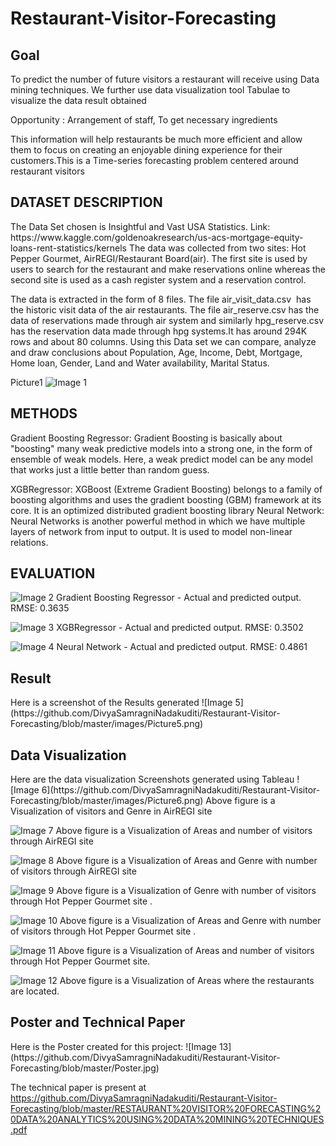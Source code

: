 # Restaurant-Visitor-Forecasting
<h2> Goal</h2>
To predict the number of future visitors a restaurant will receive using Data mining techniques. We further use data visualization tool Tabulae to visualize the data result obtained

Opportunity : Arrangement of staff, To get necessary ingredients

This information will help restaurants be much more efficient and allow them to focus on creating an enjoyable dining experience for their customers.This is a Time-series forecasting problem centered around restaurant visitors

<h2> DATASET DESCRIPTION</h2>
The Data Set chosen is Insightful and Vast USA Statistics.
Link:  https://www.kaggle.com/goldenoakresearch/us-acs-mortgage-equity-loans-rent-statistics/kernels
The data was collected from two sites: Hot Pepper Gourmet, AirREGI/Restaurant Board(air). The first site is used by users to search for the restaurant and make reservations online whereas the second site is used as a cash register system and a reservation control.

The data is extracted in the form of 8 files. The file air_visit_data.csv  has the historic visit data of the air restaurants. The file air_reserve.csv has the data of reservations made through air system and similarly hpg_reserve.csv has the reservation data made through hpg systems.It has around 294K rows and about 80 columns. Using this Data set we can compare, analyze  and draw conclusions about  Population, Age, Income, Debt, Mortgage, Home loan, Gender, Land and Water availability, Marital Status.

Picture1
![Image 1](https://github.com/DivyaSamragniNadakuditi/Restaurant-Visitor-Forecasting/blob/master/images/Picture1.png)

<h2> METHODS</h2>
Gradient Boosting Regressor:
Gradient Boosting is basically about "boosting" many weak predictive models into a strong one, in the form of ensemble of weak models. Here, a weak predict model can be any model that works just a little better than random guess.

XGBRegressor:
XGBoost (Extreme Gradient Boosting) belongs to a family of boosting algorithms and uses the gradient boosting (GBM) framework at its core. It is an optimized distributed gradient boosting library
Neural Network:
Neural Networks is another powerful method in which we have multiple layers of network from input to output. It is used to model non-linear relations.

<h2> EVALUATION</H2>

![Image 2](https://github.com/DivyaSamragniNadakuditi/Restaurant-Visitor-Forecasting/blob/master/images/Picture2.png)
Gradient Boosting Regressor - Actual    and predicted output. RMSE: 0.3635

![Image 3](https://github.com/DivyaSamragniNadakuditi/Restaurant-Visitor-Forecasting/blob/master/images/Picture3.png)
XGBRegressor - Actual and predicted output. RMSE: 0.3502

![Image 4](https://github.com/DivyaSamragniNadakuditi/Restaurant-Visitor-Forecasting/blob/master/images/Picture4.png)
Neural Network - Actual and predicted output. RMSE: 0.4861

<h2>Result</h2>
Here is a screenshot of the Results generated
![Image 5](https://github.com/DivyaSamragniNadakuditi/Restaurant-Visitor-Forecasting/blob/master/images/Picture5.png)

<h2> Data Visualization</h2>
Here are the data visualization Screenshots generated using Tableau
![Image 6](https://github.com/DivyaSamragniNadakuditi/Restaurant-Visitor-Forecasting/blob/master/images/Picture6.png)
Above figure is a Visualization of visitors and Genre in  AirREGI site 

![Image 7](https://github.com/DivyaSamragniNadakuditi/Restaurant-Visitor-Forecasting/blob/master/images/Picture7.png)
Above figure is a Visualization of Areas and number of visitors through AirREGI site

![Image 8](https://github.com/DivyaSamragniNadakuditi/Restaurant-Visitor-Forecasting/blob/master/images/Picture8.png)
Above figure is a Visualization of Areas and Genre with number of visitors through AirREGI site 

![Image 9](https://github.com/DivyaSamragniNadakuditi/Restaurant-Visitor-Forecasting/blob/master/images/Picture9.png)
Above figure is a Visualization of Genre with  number of visitors through Hot Pepper Gourmet site .

![Image 10](https://github.com/DivyaSamragniNadakuditi/Restaurant-Visitor-Forecasting/blob/master/images/Picture10.png)
Above figure is a Visualization of Areas and Genre with  number of visitors through Hot Pepper Gourmet site .

![Image 11](https://github.com/DivyaSamragniNadakuditi/Restaurant-Visitor-Forecasting/blob/master/images/Picture11.png)
Above figure is a Visualization of Areas and number of visitors through Hot Pepper Gourmet site.

![Image 12](https://github.com/DivyaSamragniNadakuditi/Restaurant-Visitor-Forecasting/blob/master/images/Picture12.png)
Above figure is a Visualization of Areas where the restaurants are located.

<h2>Poster and Technical Paper</h2>
Here is the Poster created for this project:
![Image 13](https://github.com/DivyaSamragniNadakuditi/Restaurant-Visitor-Forecasting/blob/master/Poster.jpg)

The technical paper is present at 
https://github.com/DivyaSamragniNadakuditi/Restaurant-Visitor-Forecasting/blob/master/RESTAURANT%20VISITOR%20FORECASTING%20DATA%20ANALYTICS%20USING%20DATA%20MINING%20TECHNIQUES.pdf
